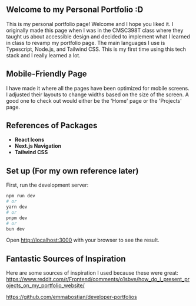 ## Welcome to my Personal Portfolio :D
This is my personal portfolio page! Welcome and I hope you liked it. I originally made this page when I was in the CMSC398T class where they taught us about accessible design and decided to implement what I learned in class to revamp my portfolio page. The main languages I use is Typescript, Node.js, and Tailwind CSS. This is my first time using this tech stack and I really learned a lot. 


## Mobile-Friendly Page
I have made it where all the pages have been optimized for mobile screens. I adjusted their layouts to change widths based on the size of the screen. A good one to check out would either be the 'Home' page or the 'Projects' page.

## References of Packages
- **React Icons**
- **Next.js Navigation**
- **Tailwind CSS**

## Set up (For my own reference later)

First, run the development server:

```bash
npm run dev
# or
yarn dev
# or
pnpm dev
# or
bun dev
```

Open [http://localhost:3000](http://localhost:3000) with your browser to see the result.


## Fantastic Sources of Inspiration
Here are some sources of inspiration I used because these were great:
https://www.reddit.com/r/Frontend/comments/o1sbve/how_do_i_present_projects_on_my_portfolio_website/

https://github.com/emmabostian/developer-portfolios
